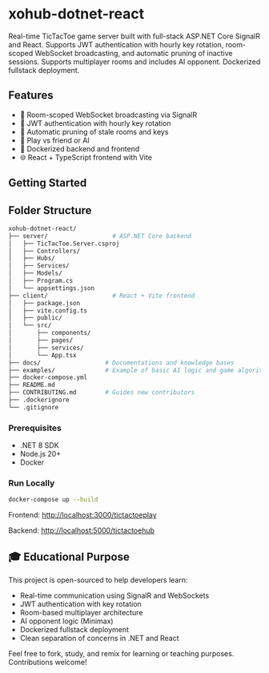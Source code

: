 # xohub-dotnet-react

Real-time TicTacToe game server built with full-stack ASP.NET Core SignalR and React. Supports JWT authentication with hourly key rotation, room-scoped WebSocket broadcasting, and automatic pruning of inactive sessions.  Supports multiplayer rooms and includes AI opponent. Dockerized fullstack deployment.  

## Features

- 🧠 Room-scoped WebSocket broadcasting via SignalR
- 🔐 JWT authentication with hourly key rotation
- 🧹 Automatic pruning of stale rooms and keys
- 🤖 Play vs friend or AI
- 🐳 Dockerized backend and frontend
- 🌐 React + TypeScript frontend with Vite

## Getting Started

## Folder Structure

```bash
xohub-dotnet-react/
├── server/                  # ASP.NET Core backend
│   ├── TicTacToe.Server.csproj
│   ├── Controllers/
│   ├── Hubs/
│   ├── Services/
│   ├── Models/
│   ├── Program.cs
│   └── appsettings.json
├── client/                  # React + Vite frontend
│   ├── package.json
│   ├── vite.config.ts
│   ├── public/
│   └── src/
│       ├── components/
│       ├── pages/
│       ├── services/
│       └── App.tsx
├── docs/                  # Documentations and knowledge bases
├── examples/              # Example of basic AI logic and game algorithm
├── docker-compose.yml
├── README.md
├── CONTRIBUTING.md        # Guides new contributors
├── .dockerignore
└── .gitignore
```

### Prerequisites

- .NET 8 SDK
- Node.js 20+
- Docker

### Run Locally

```bash
docker-compose up --build
```

Frontend: <http://localhost:3000/tictactoeplay>

Backend: <http://localhost:5000/tictactoehub>

## 🎓 Educational Purpose

This project is open-sourced to help developers learn:

- Real-time communication using SignalR and WebSockets
- JWT authentication with key rotation
- Room-based multiplayer architecture
- AI opponent logic (Minimax)
- Dockerized fullstack deployment
- Clean separation of concerns in .NET and React

Feel free to fork, study, and remix for learning or teaching purposes. Contributions welcome!
